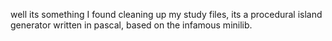 well its something I found cleaning up my study files,
its a procedural island generator written in pascal, based on the infamous minilib.

